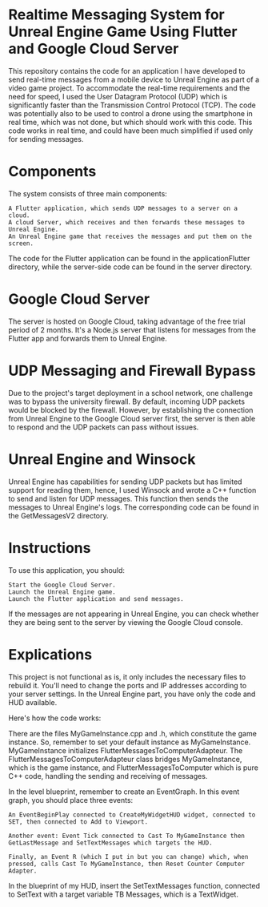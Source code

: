 # Realtime Messaging System for Unreal Engine Game Using Flutter and Google Cloud Server

This repository contains the code for an application I have developed to send real-time messages from a mobile device to Unreal Engine as part of a video game project. To accommodate the real-time requirements and the need for speed, I used the User Datagram Protocol (UDP) which is significantly faster than the Transmission Control Protocol (TCP). The code was potentially also to be used to control a drone using the smartphone in real time, which was not done, but which should work with this code. This code works in real time, and could have been much simplified if used only for sending messages.

# Components

The system consists of three main components:

    A Flutter application, which sends UDP messages to a server on a cloud.
    A cloud Server, which receives and then forwards these messages to Unreal Engine.
    An Unreal Engine game that receives the messages and put them on the screen.

The code for the Flutter application can be found in the applicationFlutter directory, while the server-side code can be found in the server directory.
# Google Cloud Server

The server is hosted on Google Cloud, taking advantage of the free trial period of 2 months. It's a Node.js server that listens for messages from the Flutter app and forwards them to Unreal Engine.

# UDP Messaging and Firewall Bypass

Due to the project's target deployment in a school network, one challenge was to bypass the university firewall. By default, incoming UDP packets would be blocked by the firewall. However, by establishing the connection from Unreal Engine to the Google Cloud server first, the server is then able to respond and the UDP packets can pass without issues.

# Unreal Engine and Winsock

Unreal Engine has capabilities for sending UDP packets but has limited support for reading them, hence, I used Winsock and wrote a C++ function to send and listen for UDP messages. This function then sends the messages to Unreal Engine's logs. The corresponding code can be found in the GetMessagesV2 directory.
# Instructions

To use this application, you should:

    Start the Google Cloud Server.
    Launch the Unreal Engine game.
    Launch the Flutter application and send messages.

If the messages are not appearing in Unreal Engine, you can check whether they are being sent to the server by viewing the Google Cloud console.

# Explications

This project is not functional as is, it only includes the necessary files to rebuild it. You'll need to change the ports and IP addresses according to your server settings. In the Unreal Engine part, you have only the code and HUD available.

Here's how the code works:

There are the files MyGameInstance.cpp and .h, which constitute the game instance. So, remember to set your default instance as MyGameInstance. MyGameInstance initializes FlutterMessagesToComputerAdapteur. The FlutterMessagesToComputerAdapteur class bridges MyGameInstance, which is the game instance, and FlutterMessagesToComputer which is pure C++ code, handling the sending and receiving of messages.

In the level blueprint, remember to create an EventGraph. In this event graph, you should place three events:

    An EventBeginPlay connected to CreateMyWidgetHUD widget, connected to SET, then connected to Add to Viewport.

    Another event: Event Tick connected to Cast To MyGameInstance then GetLastMessage and SetTextMessages which targets the HUD.

    Finally, an Event R (which I put in but you can change) which, when pressed, calls Cast To MyGameInstance, then Reset Counter Computer Adapter.
    
In the blueprint of my HUD, insert the SetTextMessages function, connected to SetText with a target variable TB Messages, which is a TextWidget.    
